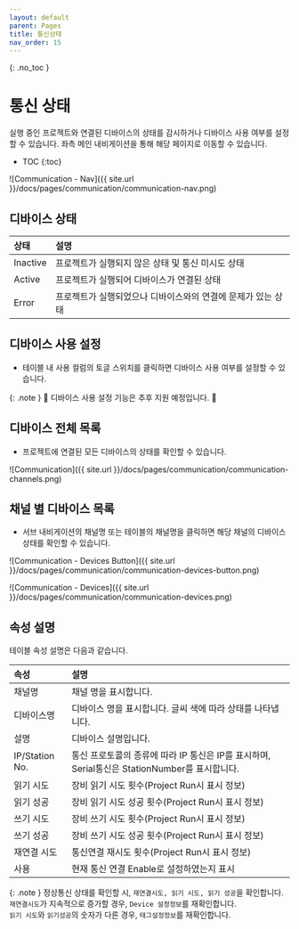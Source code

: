 ```yaml
---
layout: default
parent: Pages
title: 통신상태
nav_order: 15
---
```


{: .no_toc }
# 통신 상태
실행 중인 프로젝트와 연결된 디바이스의 상태를 감시하거나 디바이스 사용 여부를 설정할 수 있습니다. 좌측 메인 내비게이션을 통해 해당 페이지로 이동할 수 있습니다.

- TOC
{:toc}

![Communication - Nav]({{ site.url }}/docs/pages/communication/communication-nav.png)


## 디바이스 상태

| 상태                                         | 설명 |
| :------------------------------------------- | :--- |
| <span class="highlight-gray">Inactive</span> | 프로젝트가 실행되지 않은 상태 및 통신 미시도 상태 |
| <span class="highlight-green">Active</span>  | 프로젝트가 실행되어 디바이스가 연결된 상태 |
| <span class="highlight-red">Error</span>     | 프로젝트가 실행되었으나 디바이스와의 연결에 문제가 있는 상태 |


## 디바이스 사용 설정
- 테이블 내 사용 컬럼의 토글 스위치를 클릭하면 디바이스 사용 여부를 설정할 수 있습니다.

{: .note }
🚧 디바이스 사용 설정 기능은 추후 지원 예정입니다. 🚧 


## 디바이스 전체 목록
- 프로젝트에 연결된 모든 디바이스의 상태를 확인할 수 있습니다.

![Communication]({{ site.url }}/docs/pages/communication/communication-channels.png)

## 채널 별 디바이스 목록
- 서브 내비게이션의 채널명 또는 테이블의 채널명을 클릭하면 해당 채널의 디바이스 상태를 확인할 수 있습니다.

![Communication - Devices Button]({{ site.url }}/docs/pages/communication/communication-devices-button.png)

![Communication - Devices]({{ site.url }}/docs/pages/communication/communication-devices.png)

## 속성 설명  
테이블 속성 설명은 다음과 같습니다.

| 속성                                         | 설명 |
| :------------------------------------------- | :--- |
|채널명| 채널 명을 표시합니다.|
|디바이스명| 디바이스 명을 표시합니다. 글씨 색에 따라 상태를 나타냅니다.|
|설명|디바이스 설명입니다.|
|IP/Station No. | 통신 프로토콜의 종류에 따라 IP 통신은 IP를 표시하며, Serial통신은 StationNumber를 표시합니다.|
|읽기 시도| 장비 읽기 시도 횟수(Project Run시 표시 정보)|
|읽기 성공| 장비 읽기 시도 성공 횟수(Project Run시 표시 정보)|
|쓰기 시도| 장비 쓰기 시도 횟수(Project Run시 표시 정보)|
|쓰기 성공| 장비 쓰기 시도 성공 횟수(Project Run시 표시 정보)|
|재연결 시도| 통신연결 재시도 횟수(Project Run시 표시 정보)|
|사용| 현재 통신 연결 Enable로 설정하였는지 표시|

{: .note }
정상통신 상태를 확인할 시, `재연결시도, 읽기 시도, 읽기 성공`을 확인합니다.  
`재연결시도`가 지속적으로 증가할 경우, `Device 설정정보`를 재확인합니다.  
`읽기 시도`와 `읽기성공`의 숫자가 다른 경우, `태그설정정보`를 재확인합니다.  
